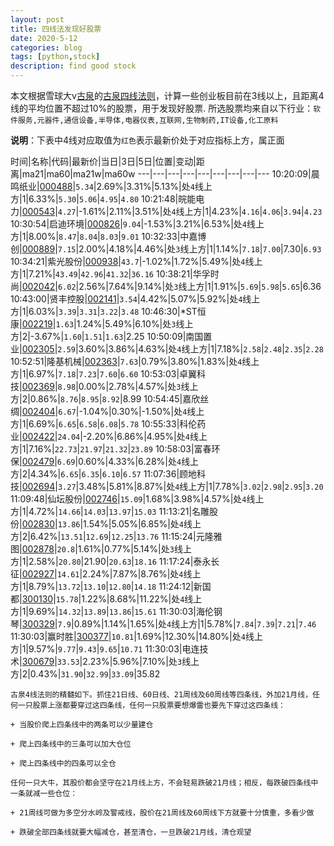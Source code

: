 ```yaml
---
layout: post
title: 四线法发现好股票
date: 2020-5-12
categories: blog
tags: [python,stock]
description: find good stock
---
```



本文根据雪球大v[古泉](https://xueqiu.com/u/7148646888)的[古泉四线法则](https://xueqiu.com/7148646888/130498192)，计算一些创业板目前在3线以上，且距离4线的平均位置不超过10%的股票，用于发现好股票.
所选股票均来自以下行业：`软件服务,元器件,通信设备,半导体,电器仪表,互联网,生物制药,IT设备,化工原料`

**说明**：下表中4线对应取值为`红色`表示最新价处于对应指标上方，属正面


时间|名称|代码|最新价|当日|3日|5日|位置|变动|距离|ma21|ma60|ma21w|ma60w
---|---|---|---|---|---|---|---|---
10:20:09|晨鸣纸业|[000488](https://xueqiu.com/S/SZ000488)|`5.34`|2.69%|3.31%|5.13%|处`4`线上方|1|6.33%|`5.30`|`5.06`|`4.95`|`4.80`
10:21:48|皖能电力|[000543](https://xueqiu.com/S/SZ000543)|`4.27`|-1.61%|2.11%|3.51%|处`4`线上方|1|4.23%|`4.16`|`4.06`|`3.94`|`4.23`
10:30:54|启迪环境|[000826](https://xueqiu.com/S/SZ000826)|`9.04`|-1.53%|3.21%|6.53%|处`4`线上方|1|8.00%|`8.47`|`8.04`|`8.03`|`9.01`
10:32:33|中嘉博创|[000889](https://xueqiu.com/S/SZ000889)|`7.15`|2.00%|4.18%|4.46%|处`3`线上方|1|1.14%|`7.18`|`7.00`|7.30|`6.93`
10:34:21|紫光股份|[000938](https://xueqiu.com/S/SZ000938)|`43.7`|-1.02%|1.72%|5.49%|处`4`线上方|1|7.21%|`43.49`|`42.96`|`41.32`|`36.16`
10:38:21|华孚时尚|[002042](https://xueqiu.com/S/SZ002042)|`6.02`|2.56%|7.64%|9.14%|处`3`线上方|1|1.91%|`5.69`|`5.98`|`5.65`|6.36
10:43:00|贤丰控股|[002141](https://xueqiu.com/S/SZ002141)|`3.54`|4.42%|5.07%|5.92%|处`4`线上方|1|6.03%|`3.39`|`3.31`|`3.22`|`3.48`
10:46:30|*ST恒康|[002219](https://xueqiu.com/S/SZ002219)|`1.63`|1.24%|5.49%|6.10%|处`3`线上方|2|-3.67%|`1.60`|`1.51`|`1.63`|2.25
10:50:09|南国置业|[002305](https://xueqiu.com/S/SZ002305)|`2.59`|3.60%|3.86%|4.63%|处`4`线上方|1|7.18%|`2.58`|`2.48`|`2.35`|`2.28`
10:52:51|隆基机械|[002363](https://xueqiu.com/S/SZ002363)|`7.63`|0.79%|3.80%|1.83%|处`4`线上方|1|6.97%|`7.18`|`7.23`|`7.60`|`6.60`
10:53:03|卓翼科技|[002369](https://xueqiu.com/S/SZ002369)|`8.98`|0.00%|2.78%|4.57%|处`3`线上方|2|0.86%|`8.76`|`8.95`|`8.92`|8.99
10:54:45|嘉欣丝绸|[002404](https://xueqiu.com/S/SZ002404)|`6.67`|-1.04%|0.30%|-1.50%|处`4`线上方|1|6.69%|`6.65`|`6.58`|`6.08`|`5.78`
10:55:33|科伦药业|[002422](https://xueqiu.com/S/SZ002422)|`24.04`|-2.20%|6.86%|4.95%|处`4`线上方|1|7.16%|`22.73`|`21.97`|`21.32`|`23.89`
10:58:03|富春环保|[002479](https://xueqiu.com/S/SZ002479)|`6.69`|0.60%|4.33%|6.28%|处`4`线上方|2|4.34%|`6.65`|`6.35`|`6.10`|`6.57`
11:07:36|顾地科技|[002694](https://xueqiu.com/S/SZ002694)|`3.27`|3.48%|5.81%|8.87%|处`4`线上方|1|7.78%|`3.02`|`2.98`|`2.95`|`3.20`
11:09:48|仙坛股份|[002746](https://xueqiu.com/S/SZ002746)|`15.09`|1.68%|3.98%|4.57%|处`4`线上方|1|4.72%|`14.66`|`14.03`|`13.97`|`15.03`
11:13:21|名雕股份|[002830](https://xueqiu.com/S/SZ002830)|`13.86`|1.54%|5.05%|6.85%|处`4`线上方|2|6.42%|`13.51`|`12.69`|`12.25`|`13.76`
11:15:24|元隆雅图|[002878](https://xueqiu.com/S/SZ002878)|`20.8`|1.61%|0.77%|5.14%|处`3`线上方|1|2.58%|`20.80`|21.90|`20.63`|`18.16`
11:17:24|泰永长征|[002927](https://xueqiu.com/S/SZ002927)|`14.61`|2.24%|7.87%|8.76%|处`4`线上方|1|8.79%|`13.72`|`13.10`|`12.80`|`14.18`
11:24:12|新国都|[300130](https://xueqiu.com/S/SZ300130)|`15.78`|1.22%|8.68%|11.22%|处`4`线上方|1|9.69%|`14.32`|`13.89`|`13.86`|`15.61`
11:30:03|海伦钢琴|[300329](https://xueqiu.com/S/SZ300329)|`7.9`|0.89%|1.14%|1.65%|处`4`线上方|1|5.78%|`7.84`|`7.39`|`7.21`|`7.46`
11:30:03|赢时胜|[300377](https://xueqiu.com/S/SZ300377)|`10.81`|1.69%|12.30%|14.80%|处`4`线上方|1|9.57%|`9.77`|`9.43`|`9.65`|`10.71`
11:30:03|电连技术|[300679](https://xueqiu.com/S/SZ300679)|`33.53`|2.23%|5.96%|7.10%|处`3`线上方|2|0.43%|`31.90`|`32.99`|`33.09`|35.82

```
古泉4线法则的精髓如下。抓住21日线、60日线、21周线及60周线等四条线，外加21月线，任何一只股票上涨都要穿过这四条线，任何一只股票要想爆雷也要先下穿过这四条线：

+ 当股价爬上四条线中的两条可以少量建仓

+ 爬上四条线中的三条可以加大仓位

+ 爬上四条线中的四条可以全仓

任何一只大牛，其股价都会坚守在21月线上方，不会轻易跌破21月线；相反，每跌破四条线中一条就减一些仓位：

+ 21周线可做为多空分水岭及警戒线，股价在21周线及60周线下方就要十分慎重，多看少做

+ 跌破全部四条线就要大幅减仓，甚至清仓，一旦跌破21月线，清仓观望
```